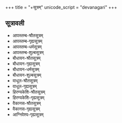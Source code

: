 +++
title = "+सूत्रम्"
unicode_script = "devanagari"
+++

## सूत्रावली
- आपस्तम्ब-श्रौतसूत्रम्
- आपस्तम्ब-गृह्यसूत्रम्
- आपस्तम्ब-धर्मसूत्रम्
- आपस्तम्ब-शुल्बसूत्रम्
- बौधायन-श्रौतसूत्रम्
- बौधायन-गृह्यसूत्रम्
- बौधायन-धर्मसूत्रम्
- बौधायन-शुल्बसूत्रम्
- वाधूल-श्रौतसूत्रम्
- वाधूल-गृह्यसूत्रम्
- हिरण्यकेशि-श्रौतसूत्रम्
- हिरण्यकेशि-गृह्यसूत्रम्
- वैकानस-श्रौतसूत्रम्
- वैकानस-गृह्यसूत्रम्
- आग्निवेश्य-गृह्यसूत्रम्